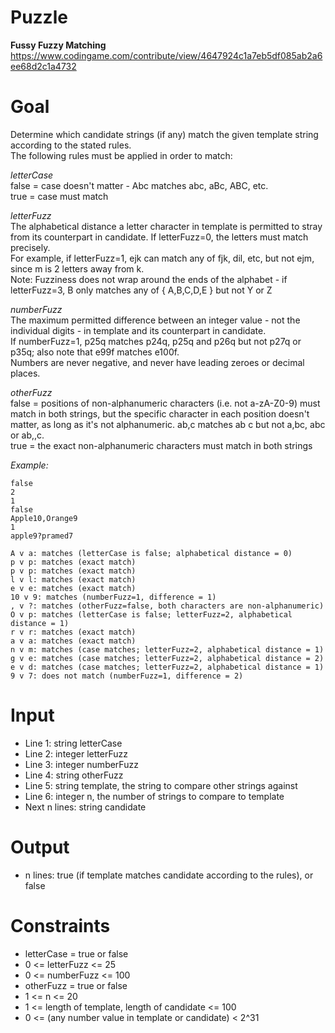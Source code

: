 # Puzzle
**Fussy Fuzzy Matching** https://www.codingame.com/contribute/view/4647924c1a7eb5df085ab2a6ee68d2c1a4732

# Goal
Determine which candidate strings (if any) match the given template string according to the stated rules.  
The following rules must be applied in order to match:

*letterCase*  
false = case doesn't matter - Abc matches abc, aBc, ABC, etc.  
true = case must match

*letterFuzz*  
The alphabetical distance a letter character in template is permitted to stray from its counterpart in candidate. If letterFuzz=0, the letters must match precisely.  
For example, if letterFuzz=1, ejk can match any of fjk, dil, etc, but not ejm, since m is 2 letters away from k.  
Note: Fuzziness does not wrap around the ends of the alphabet - if letterFuzz=3, B only matches any of { A,B,C,D,E } but not Y or Z  

*numberFuzz*  
The maximum permitted difference between an integer value - not the individual digits - in template and its counterpart in candidate.  
If numberFuzz=1, p25q matches p24q, p25q and p26q but not p27q or p35q; also note that e99f matches e100f.  
Numbers are never negative, and never have leading zeroes or decimal places.  

*otherFuzz*  
false = positions of non-alphanumeric characters (i.e. not a-zA-Z0-9) must match in both strings, but the specific character in each position doesn't matter, as long as it's not alphanumeric. ab,c matches ab c but not a,bc, abc or ab,,c.  
true = the exact non-alphanumeric characters must match in both strings  

*Example:*  
```
false
2
1
false
Apple10,Orange9
1
apple9?pramed7
```

```
A v a: matches (letterCase is false; alphabetical distance = 0)
p v p: matches (exact match)
p v p: matches (exact match)
l v l: matches (exact match)
e v e: matches (exact match)
10 v 9: matches (numberFuzz=1, difference = 1)
, v ?: matches (otherFuzz=false, both characters are non-alphanumeric)
O v p: matches (letterCase is false; letterFuzz=2, alphabetical distance = 1)
r v r: matches (exact match)
a v a: matches (exact match)
n v m: matches (case matches; letterFuzz=2, alphabetical distance = 1)
g v e: matches (case matches; letterFuzz=2, alphabetical distance = 2)
e v d: matches (case matches; letterFuzz=2, alphabetical distance = 1)
9 v 7: does not match (numberFuzz=1, difference = 2)
```

# Input
* Line 1: string letterCase
* Line 2: integer letterFuzz
* Line 3: integer numberFuzz
* Line 4: string otherFuzz
* Line 5: string template, the string to compare other strings against
* Line 6: integer n, the number of strings to compare to template
* Next n lines: string candidate

# Output
* n lines: true (if template matches candidate according to the rules), or false

# Constraints
* letterCase = true or false
* 0 <= letterFuzz <= 25
* 0 <= numberFuzz <= 100
* otherFuzz = true or false
* 1 <= n <= 20
* 1 <= length of template, length of candidate <= 100
* 0 <= (any number value in template or candidate) < 2^31
